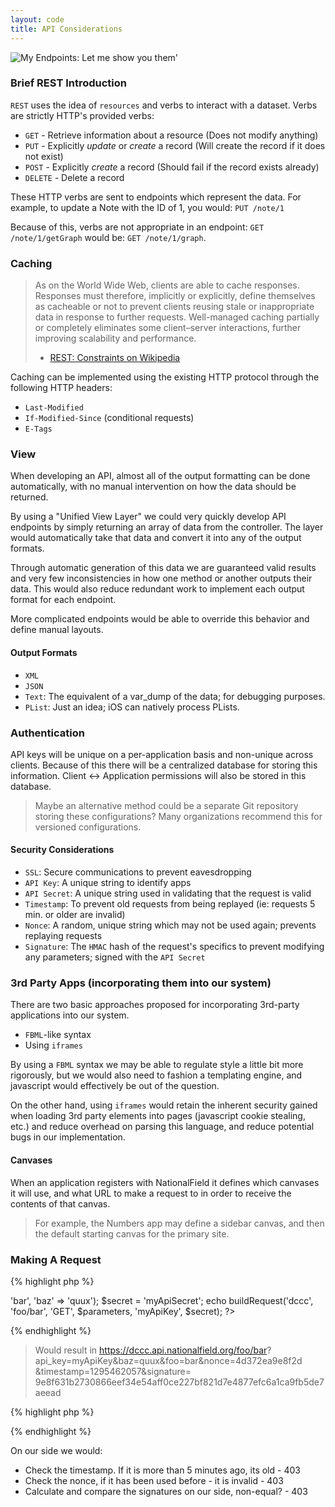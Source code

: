 ```yaml
---
layout: code
title: API Considerations
---
```



![My Endpoints: Let me show you them'](http://hueniverse.com/wp-content/uploads/2007/12/My-Endpoints-300x267.png)

### Brief REST Introduction
`REST` uses the idea of `resources` and verbs to interact with a dataset. Verbs are strictly HTTP's provided verbs:

- `GET` - Retrieve information about a resource (Does not modify anything)
- `PUT` - Explicitly *update* or *create* a record (Will create the record if it does not exist)
- `POST` - Explicitly *create* a record (Should fail if the record exists already)
- `DELETE` - Delete a record

These HTTP verbs are sent to endpoints which represent the data. For example, to update a Note with the ID of 1, you would: `PUT /note/1`

Because of this, verbs are not appropriate in an endpoint: `GET /note/1/getGraph` would be: `GET /note/1/graph`.

### Caching
> As on the World Wide Web, clients are able to cache responses. Responses must therefore, implicitly or explicitly, define themselves as cacheable or not to prevent clients reusing stale or inappropriate data in response to further requests. Well-managed caching partially or completely eliminates some client–server interactions, further improving scalability and performance.
> - [REST: Constraints on Wikipedia](http://en.wikipedia.org/wiki/REST#Constraints)

Caching can be implemented using the existing HTTP protocol through the following HTTP headers:

- `Last-Modified`
- `If-Modified-Since` (conditional requests)
- `E-Tags`

### View
When developing an API, almost all of the output formatting can be done automatically, with no manual intervention on how the data should be returned.

By using a "Unified View Layer" we could very quickly develop API endpoints by simply returning an array of data from the controller. The layer would automatically take that data and convert it into any of the output formats. 

Through automatic generation of this data we are guaranteed valid results and very few inconsistencies in how one method or another outputs their data. This would also reduce redundant work to implement each output format for each endpoint.

More complicated endpoints would be able to override this behavior and define manual layouts.

#### Output Formats
- `XML`
- `JSON`
- `Text`: The equivalent of a var_dump of the data; for debugging purposes.
- `PList`: Just an idea; iOS can natively process PLists.

### Authentication
API keys will be unique on a per-application basis and non-unique across clients. Because of this there will be a centralized database for storing this information. Client <-> Application permissions will also be stored in this database.

> Maybe an alternative method could be a separate Git repository storing these configurations? Many organizations recommend this for versioned configurations.

#### Security Considerations
- `SSL`: Secure communications to prevent eavesdropping
- `API Key`: A unique string to identify apps
- `API Secret`: A unique string used in validating that the request is valid
- `Timestamp`: To prevent old requests from being replayed (ie: requests 5 min. or older are invalid)
- `Nonce`: A random, unique string which may not be used again; prevents replaying requests
- `Signature`: The `HMAC` hash of the request's specifics to prevent modifying any parameters; signed with the `API Secret`

### 3rd Party Apps (incorporating them into our system)
There are two basic approaches proposed for incorporating 3rd-party applications into our system.

- `FBML`-like syntax 
- Using `iframes`

By using a `FBML` syntax we may be able to regulate style a little bit more rigorously, but we would also need to fashion a templating engine, and javascript would effectively be out of the question.

On the other hand, using `iframes` would retain the inherent security gained when loading 3rd party elements into pages (javascript cookie stealing, etc.) and reduce overhead on parsing this language, and reduce potential bugs in our implementation.

#### Canvases
When an application registers with NationalField it defines which canvases it will use, and what URL to make a request to in order to receive the contents of that canvas.
> For example, the Numbers app may define a sidebar canvas, and then the default starting canvas for the primary site.

### Making A Request
{% highlight php %}
<?php
// Query the foo/bar method, just for example
$parameters = array('foo' => 'bar', 'baz' => 'quux');
$secret = 'myApiSecret';
echo  buildRequest('dccc', 'foo/bar', 'GET', $parameters, 'myApiKey',
$secret);

?>
{% endhighlight %}
> Would result in https://dccc.api.nationalfield.org/foo/bar?
> api_key=myApiKey&baz=quux&foo=bar&nonce=4d372ea9e8f2d
> &timestamp=1295462057&signature=
> 9e8f631b2730866eef34e54aff0ce227bf821d7e4877efc6a1ca9fb5de7aeead

{% highlight php %}
<?php
/**
 * Build the URL for a request to our API
 * @param string $client The client you want to access
 * @param string $endPoint The endpoint you want to query, ex: users/list
 * @param string $method The method of the request (GET/PUT/etc.)
 * @param array $parameters The parameters you want to pass
 * @param string $apiKey Your API key (provided by NF)
 * @param string $apiSecret Your secret API string for signing requests
 */
function buildRequest($client, $endPoint, $method, $parameters, $apiKey,
    $apiSecret) {
    
    // Add the required parameters by the API endpoint
    $parameters['timestamp']    = time();
    $parameters['api_key']      = $apiKey;
    $parameters['nonce']        = uniqid();
    
    // Sort the parameters alphabetically by key
    ksort($parameters);
    
    // Generate the signature using HMAC
    // (hash-based message authentication code)
    $signature_base = http_build_query($parameters)
                    . ':' . $method . ':' . $endPoint . ':' . $client;
    $signature = hash_hmac('sha256', $signature_base, $apiSecret);
    $parameters['signature'] = $signature;
    
    $query = http_build_query($parameters);
    
    $url = 'https://' . $client . 'api.nationalfield.org/'
        . $endPoint . '?' . $query;
    
    return $url;
}
?>
{% endhighlight %}

On our side we would:

- Check the timestamp. If it is more than 5 minutes ago, its old - 403
- Check the nonce, if it has been used before - it is invalid - 403
- Calculate and compare the signatures on our side, non-equal? - 403